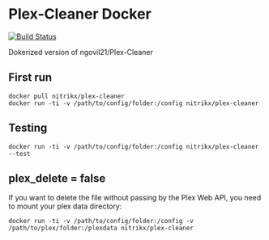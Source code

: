 # Plex-Cleaner Docker

[![Build Status](https://travis-ci.org/NitriKx/docker-Plex-Cleaner.svg?branch=master)](https://travis-ci.org/NitriKx/docker-Plex-Cleaner)

Dokerized version of ngovil21/Plex-Cleaner

## First run 

```
docker pull nitrikx/plex-cleaner
docker run -ti -v /path/to/config/folder:/config nitrikx/plex-cleaner
```

## Testing 

```
docker run -ti -v /path/to/config/folder:/config nitrikx/plex-cleaner --test
```

## plex_delete = false

If you want to delete the file without passing by the Plex Web API, you need to mount your plex data directory:

```
docker run -ti -v /path/to/config/folder:/config -v /path/to/plex/folder:/plexdata nitrikx/plex-cleaner
```